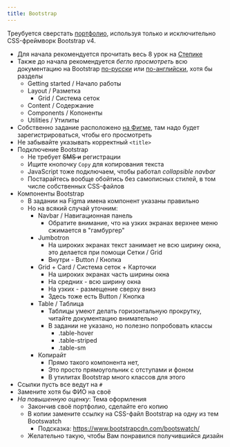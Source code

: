 ```yaml
---
title: Bootstrap
---
```

Треубуется сверстать
[портфолио],
используя только и исключительно
CSS-фреймворк Bootstrap v4.

- Для начала рекомендуется прочитать весь 8 урок на [Степике][stepik]
- Также до начала рекомендуется *бегло просмотреть* всю документацию на Bootstrap
  [по-русски][ru] или [по-английски][en],
  хотя бы разделы
    + Getting started / Начало работы
    + Layout / Разметка
      * Grid / Система сеток
    + Content / Содержание
    + Components / Копоненты
    + Utilities / Утилиты
- Собственно задание расположено [на Фигме][figma],
  там надо будет зарегистрироваться,
  чтобы его просмотреть
- Не забывайте указывать корректный `<title>`
- Подключение Bootstrap
  + Не требует ~~SMS и~~ регистрации
  + Ищите кнопочку `Copy` для копирования текста
  + JavaScript тоже подключаем, чтобы работал
    *collapsible navbar*
  + Постарайтесь вообще обойтись без самописных стилей, в том числе собственных CSS-файлов
- Компоненты Bootstrap
  + В задании на Figma имена компонент указаны правильно
  + Но на всякий случай уточним:
    * Navbar / Навигационная панель
      + Обратите внимание, что на узких экранах верхнее меню сжимается в "гамбургер"
    * Jumbotron
      + На широких экранах текст занимает не всю ширину окна, это делается при помощи Сетки / Grid
      + Внутри - Button / Кнопка
    * Grid + Card / Система сеток + Карточки
      + На широких экранах часть ширины окна
      + На средних - всю ширину окна
      + На узких - размещение сверху вниз
      + Здесь тоже есть Button / Кнопка
    * Table / Таблица
      + Таблицы умеют делать горизонтальную прокрутку, читайте документацию внимательно
      + В задании не указано, но полезно попробовать классы
        * .table-hover
        * .table-striped
        * .table-sm
    * Копирайт
      + Прямо такого компонента нет,
      + Это просто прямоугольник с отступами и фоном
      + В утилитах Bootstrap много классов для этого
- Ссылки пусть все ведут на `#`
- Замените хотя бы ФИО на своё
- *На повышенную оценку*: Тема оформления
  + Закончив своё портфолио, сделайте его копию
  + В копии замените ссылку на CSS-файл Bootstrap на одну из тем Bootswatch
    * Подсказка: https://www.bootstrapcdn.com/bootswatch/
  + Желательно такую, чтобы Вам понравился получившийся дизайн

[портфолио]: https://stepik.org/lesson/181712/step/1?unit=156320
[stepik]: https://stepik.org/course/38218/
[en]: https://getbootstrap.com/docs/4.3/
[ru]: https://bootstrap-4.ru/docs/4.3.1/
[figma]: https://www.figma.com/file/nDXdlmr1kCVnWEcnPWtfLg/%D0%97%D0%B0%D0%B4%D0%B0%D0%BD%D0%B8%D0%B5-%D0%BD%D0%B0-%D0%91%D1%83%D1%82%D1%81%D1%82%D1%80%D0%B0%D0%BF?node-id=1%3A2
[Bootswatch]: https://bootswatch.com/
